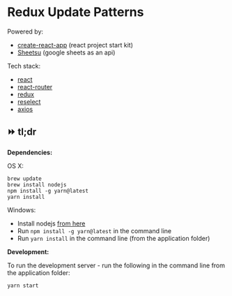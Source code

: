Redux Update Patterns
===============================

Powered by:

- [create-react-app](https://github.com/facebookincubator/create-react-app/blob/master/packages/react-scripts/template/README.md) (react project start kit)
- [Sheetsu](https://sheetsu.com/) (google sheets as an api)

Tech stack:

- [react](https://github.com/facebook/react)
- [react-router](https://github.com/ReactTraining/react-router)
- [redux](https://github.com/reactjs/redux)
- [reselect](https://github.com/reactjs/reselect)
- [axios](https://github.com/mzabriskie/axios)

## :fast_forward: tl;dr

__Dependencies:__

OS X:

```
brew update
brew install nodejs
npm install -g yarn@latest
yarn install
```

Windows:

- Install nodejs [from here](https://nodejs.org/dist/v8.4.0/node-v8.4.0.pkg)
- Run `npm install -g yarn@latest` in the command line
- Run `yarn install` in the command line (from the application folder)

__Development:__

To run the development server - run the following in the command line from the application folder:

```
yarn start
```